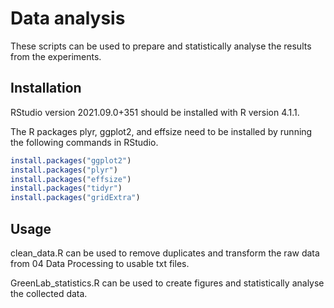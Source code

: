 # Data analysis

These scripts can be used to prepare and statistically analyse the results from the experiments.

## Installation
RStudio version 2021.09.0+351 should be installed with R version 4.1.1.

The R packages plyr, ggplot2, and effsize need to be installed by running the following commands in RStudio.

```R
install.packages("ggplot2")
install.packages("plyr")
install.packages("effsize")
install.packages("tidyr")
install.packages("gridExtra")
```

## Usage
clean_data.R can be used to remove duplicates and transform the raw data from 04 Data Processing to usable txt files.

GreenLab_statistics.R can be used to create figures and statistically analyse the collected data.
